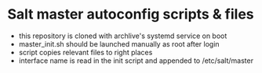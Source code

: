 # Salt master autoconfig scripts & files
- this repository is cloned with archlive's systemd service on boot
- master_init.sh should be launched manually as root after login
- script copies relevant files to right places
- interface name is read in the init script and appended to /etc/salt/master

